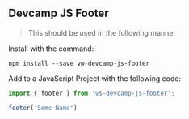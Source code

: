## Devcamp JS Footer

> This should be used in the following manner

Install with the command:

```
npm install --save vw-devcamp-js-footer
```

Add to a JavaScript Project with the following code:

```javascript
import { footer } from 'vs-devcamp-js-footer';

footer('Some Name')
```
 